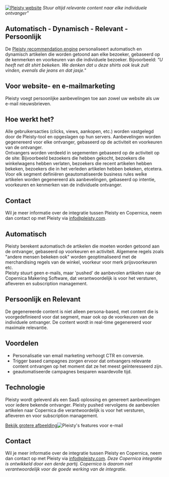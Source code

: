 [![Pleisty
website](../images/pleisty.png)](https://www.pleisty.com "Pleisty Website") *Stuur
altijd relevante content naar elke individuele ontvanger"*

Automatisch - Dynamisch - Relevant - Persoonlijk
------------------------------------------------

De [Pleisty recommendation
engine](https://www.pleisty.com "Pleisty webpagina") personaliseert
automatisch en dynamisch artikelen die worden getoond aan elke bezoeker,
gebaseerd op de kenmerken en voorkeuren van die individuele bezoeker.
Bijvoorbeeld: *"U heeft net dit shirt bekeken. We denken dat u deze
shirts ook leuk zult vinden, evenals die jeans en dat jasje."*

Voor website- en e-mailmarketing
--------------------------------

Pleisty voegt persoonlijke aanbevelingen toe aan zowel uw website als uw
e-mail nieuwsbrieven.

Hoe werkt het?
--------------

Alle gebruikersacties (clicks, views, aankopen, etc.) worden vastgelegd
door de Pleisty-tool en opgeslagen op hun servers. Aanbevelingen worden
gegenereerd voor elke ontvanger, gebaseerd op de activiteit en
voorkeuren van de ontvanger. \
 Ontvangers worden verdeeld in segementen gebaseerd op de activiteit op
de site: Bijvoorbeeld bezoekers die hebben gekocht, bezoekers die
winkelwagens hebben verlaten, bezoekers die recent artikelen hebben
bekeken, bezoekers die in het verleden artikelen hebben bekeken,
etcetera. \
 Voor elk segment definiëren geautomatiseerde business rules welke
artikelen worden gegenereerd als aanbevelingen, gebaseerd op intentie,
voorkeuren en kenmerken van de individuele ontvanger.

Contact
-------

Wil je meer informatie over de integratie tussen Pleisty en Copernica,
neem dan contact op met Pleisty via
[info@pleisty.com](mailto:info@pleisty.com "Neem Contact op met Pleisty").

Automatisch
-----------

Pleisty berekent automatisch de artikelen die moeten worden getoond aan
de ontvanger, gebaseerd op voorkeuren en activiteit. Algemene regels
zoals "andere mensen bekeken ook" worden geoptimaliseerd met de
merchandising regels van de winkel, voorkeur voor merk prijsvoorkeuren
etc. \
 Pleisty stuurt geen e-mails, maar 'pushed' de aanbevolen artikelen naar
de Copernica Makering Software, dat verantwoordelijk is voor het
versturen, afleveren en subscription management.

Persoonlijk en Relevant
-----------------------

De gegenereerde content is niet alleen persona-based, met content die is
voorgedefinieerd voor dat segment, maar ook op de voorkeuren van de
individuele ontvanger. De content wordt in real-time gegenereerd voor
maximale relevantie.

Voordelen
---------

-   Personalisatie van email marketing verhoogt CTR en conversie.
-   Trigger based campagnes zorgen ervoor dat ontvangers relevante
    content ontvangen op het moment dat ze het meest geïnteresseerd
    zijn.
-   geautomatiseerde campagnes besparen waardevolle tijd.

Technologie
-----------

Pleisty wordt geleverd als een SaaS oplossing en genereert aanbevelingen
voor iedere bekende ontvanger. Pleisty pushed vervolgens de aanbevolen
artikelen naar Copernica die verantwoordelijk is voor het versturen,
afleveren en voor subscription management.

[Bekijk grotere
afbeelding](https://vicinity.picsrv.net/127/0/129497/Pleisty-Features-Email.jpg)![Pleisty's
features voor
e-mail](integrations/Pleisty-Features-Email.jpg "Pleisty en e-mailmarketing")

Contact
-------

Wil je meer informatie over de integratie tussen Pleisty en Copernica,
neem dan contact op met Pleisty via
[info@pleisty.com](mailto:info@pleisty.com "Neem Contact op met Pleisty").
*Deze Copernica integratie is ontwikkeld door een derde partij.
Copernica is daarom niet verantwoordelijk voor de goede werking van de
integratie.*
